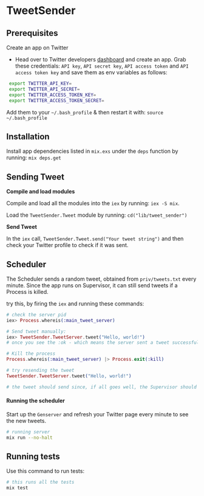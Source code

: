 # TweetSender
## Prerequisites
Create an app on Twitter
- Head over to Twitter developers [dashboard](https://developer.twitter.com/en/apps) and create an app. Grab these credentials:
  `API key`, `API secret key`, `API access token` and `API access token key` and save them as env variables as follows:

```sh
 export TWITTER_API_KEY=
 export TWITTER_API_SECRET=
 export TWITTER_ACCESS_TOKEN_KEY=
 export TWITTER_ACCESS_TOKEN_SECRET=
```

Add them to your  `~/.bash_profile` & then restart it with: `source ~/.bash_profile`

## Installation
Install app dependencies listed in `mix.exs` under the `deps` function by running:
`mix deps.get`


## Sending Tweet
**Compile and load modules**

Compile and load all the modules into the `iex` by running:
`iex -S mix`.

Load the `TweetSender.Tweet` module by running: `cd("lib/tweet_sender")`

**Send Tweet**

In the `iex` call, `TweetSender.Tweet.send("Your tweet string")` and then check your Twitter profile to check if it was sent.

## Scheduler
The Scheduler sends a random tweet, obtained from `priv/tweets.txt` every minute. Since the app runs on Supervisor, it can still send tweets if a Process is killed.

try this, by firing the `iex` and running these commands:
```elixir
# check the server pid
iex> Process.whereis(:main_tweet_server)

# Send tweet manually:
iex> TweetSender.TweetServer.tweet("Hello, world!")
# once you see the :ok - which means the server sent a tweet successfully,

# Kill the process
Process.whereis(:main_tweet_server) |> Process.exit(:kill)

# try resending the tweet
TweetSender.TweetServer.tweet("Hello, world!")

# the tweet should send since, if all goes well, the Supervisor should have restarted the Process already
```

#### Running the scheduler
Start up the `Genserver` and refresh your Twitter page every minute to see the new tweets.
```sh
# running server
mix run --no-halt
```

## Running tests
Use this command to run tests:
```sh
# this runs all the tests
mix test
```
